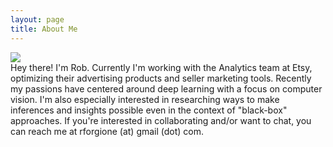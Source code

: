 ```yaml
---
layout: page
title: About Me
---
```


<div>
	<!--<img src="{{ site.github.url }}/assets/me.png" class="img-float" style="margin-top:7px; margin-right:15px; margin-bottom:0px;">-->
  <img src="{{ site.github.url }}/assets/me.png" id="about-me-image" class="img-float">
</div>
<p style="margin: 0 0 0 0;">
	Hey there! I'm Rob. Currently I'm working with the Analytics team at Etsy, optimizing their advertising products and 
	seller marketing tools. Recently my passions have centered around deep learning with a focus on computer vision. I'm also especially interested in researching
  ways to make inferences and insights possible even in the context of "black-box" approaches. If you're interested in collaborating and/or want to chat, 
  you can reach me at rforgione (at) gmail (dot) com. 
</p>
